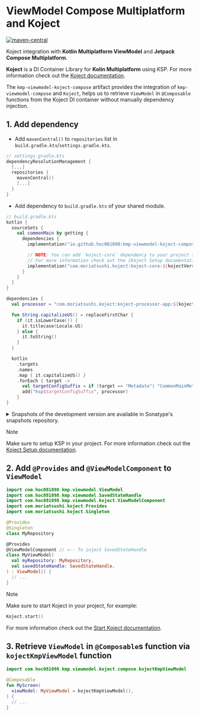 # ViewModel Compose Multiplatform and Koject

[![maven-central](https://img.shields.io/maven-central/v/io.github.hoc081098/kmp-viewmodel-koject-compose)](https://search.maven.org/search?q=g:io.github.hoc081098%20kmp-viewmodel-koject-compose)

Koject integration with **Kotlin Multiplatform ViewModel** and **Jetpack Compose Multiplatform**.

**Koject** is a DI Container Library for **Kolin Multiplatform** using KSP.
For more information check out the [Koject documentation](https://mori-atsushi.github.io/koject/).

The `kmp-viewmodel-koject-compose` artifact provides the integration of `kmp-viewmodel-compose`
and `Koject`,
helps us to retrieve `ViewModel` in `@Composable` functions from the Koject DI container
without manually dependency injection.

## 1. Add dependency

- Add `mavenCentral()` to `repositories` list in `build.gradle.kts`/`settings.gradle.kts`.

```kotlin
// settings.gradle.kts
dependencyResolutionManagement {
  [...]
  repositories {
    mavenCentral()
    [...]
  }
}
```

- Add dependency to `build.gradle.kts` of your shared module.

```kotlin
// build.gradle.kts
kotlin {
  sourceSets {
    val commonMain by getting {
      dependencies {
        implementation("io.github.hoc081098:kmp-viewmodel-koject-compose:0.7.1")

        // NOTE: You can add `koject-core` dependency to your project to specify the version of Koject.
        // For more information check out the [Koject Setup documentation](https://mori-atsushi.github.io/koject/docs/setup#multiplatform).
        implementation("com.moriatsushi.koject:koject-core:${kojectVersion}")
      }
    }
  }
}

dependencies {
  val processor = "com.moriatsushi.koject:koject-processor-app:${kojectVersion}"

  fun String.capitalizeUS() = replaceFirstChar {
    if (it.isLowerCase()) {
      it.titlecase(Locale.US)
    } else {
      it.toString()
    }
  }

  kotlin
    .targets
    .names
    .map { it.capitalizeUS() }
    .forEach { target ->
      val targetConfigSuffix = if (target == "Metadata") "CommonMainMetadata" else target
      add("ksp$targetConfigSuffix", processor)
    }
}
```

<details>
<summary>Snapshots of the development version are available in Sonatype's snapshots repository.</summary>
<p>

```kotlin
// settings.gradle.kts
dependencyResolutionManagement {
  repositoriesMode.set(RepositoriesMode.PREFER_PROJECT)
  repositories {
    maven(url = "https://s01.oss.sonatype.org/content/repositories/snapshots/")
    [...]
  }
}

// build.gradle.kts
dependencies {
  implementation("io.github.hoc081098:kmp-viewmodel-koject-compose:0.7.2-SNAPSHOT")
}
```

</p>
</details>

> [!NOTE]
> Make sure to setup KSP in your project.
> For more information check out
> the [Koject Setup documentation](https://mori-atsushi.github.io/koject/docs/setup#multiplatform).

## 2. Add `@Provides` and `@ViewModelComponent` to `ViewModel`

```kotlin
import com.hoc081098.kmp.viewmodel.ViewModel
import com.hoc081098.kmp.viewmodel.SavedStateHandle
import com.hoc081098.kmp.viewmodel.koject.ViewModelComponent
import com.moriatsushi.koject.Provides
import com.moriatsushi.koject.Singleton

@Provides
@Singleton
class MyRepository

@Provides
@ViewModelComponent // <-- To inject SavedStateHandle
class MyViewModel(
  val myRepository: MyRepository,
  val savedStateHandle: SavedStateHandle,
) : ViewModel() {
  // ...
}
```

> [!NOTE]
> Make sure to start Koject in your project, for example:
>
> ```kotlin
> Koject.start()
> ```
> For more information check out
> the [Start Koject documentation](https://mori-atsushi.github.io/koject/docs/core/basic).

## 3. Retrieve `ViewModel` in `@Composable`s function via `kojectKmpViewModel` function

```kotlin
import com.hoc081098.kmp.viewmodel.koject.compose.kojectKmpViewModel

@Composable
fun MyScreen(
  viewModel: MyViewModel = kojectKmpViewModel(),
) {
  // ...
}
```

